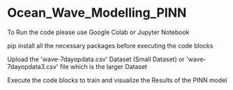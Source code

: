 # Ocean_Wave_Modelling_PINN
To Run the code please use Google Colab or Jupyter Notebook

pip install all the necessary packages before executing the code blocks

Upload the 'wave-7dayopdata.csv' Dataset (Small Dataset)
or 'wave-7dayopdata3.csv' file which is the larger Dataset

Execute the code blocks to train and visualize the Results of the PINN model
